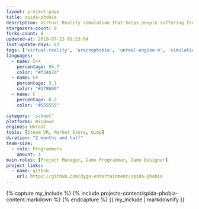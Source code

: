 ```yaml
---
layout: project-page
title: spida-phobia
description: Virtual Reality simulation that helps people suffering from arachnophobia.
stargazers-count: 0
forks-count: 0
updated-at: 2019-07-23 01:53:04
last-update-days: 83
tags: ['virtual-reality', 'aracnophobia', 'unreal-engine-4', 'simulation']
languages: 
  - name: C++
    percentage: 96.7
    color: "#f34b7d"
  - name: C#
    percentage: 3.1
    color: "#178600"
  - name: C
    percentage: 0.2
    color: "#555555"

category: 'school'
platforms: Windows
engines: Unreal
tools: [Steam VR, Market Store, Gimp]
duration: "2 months and half"
team-size:
  - role: Programmers
    amount: 4
main-roles: [Project Manager, Game Programmer, Game Designer]
project_links:
  - name: github
    url: https://github.com/dyga-entertainment/spida-phobia
---
```

<!---
Gregoire Boiron <gregoire.boiron@gmail.com>
Copyright (c) 2018-2019 Gregoire Boiron  All Rights Reserved.
--->

{% capture my_include %}
{% include projects-content/spida-phobia-content.markdown %}
{% endcapture %}
{{ my_include | markdownify }}
